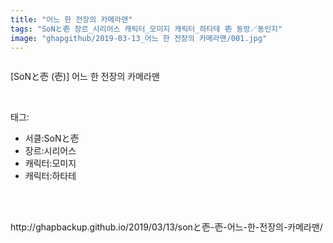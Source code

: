```yaml
---
title: "어느 한 전장의 카메라맨"
tags: "SoNと壱 장르_시리어스 캐릭터_모미지 캐릭터_하타테 壱 동방／동인지"
image: "ghapgithub/2019-03-13_어느 한 전장의 카메라맨/001.jpg"
---
```

<div class="article">
<div class="article-entry" itemprop="articleBody">
<p><img alt="" src="{{ site.nasurl }}/ghapgithub/2019-03-13_어느 한 전장의 카메라맨/001.jpg"/><br/><img alt="" src="{{ site.nasurl }}/ghapgithub/2019-03-13_어느 한 전장의 카메라맨/002.jpg"/><br/><img alt="" src="{{ site.nasurl }}/ghapgithub/2019-03-13_어느 한 전장의 카메라맨/003.jpg"/><br/><img alt="" src="{{ site.nasurl }}/ghapgithub/2019-03-13_어느 한 전장의 카메라맨/004.jpg"/><br/><img alt="" src="{{ site.nasurl }}/ghapgithub/2019-03-13_어느 한 전장의 카메라맨/005.jpg"/><br/><img alt="" src="{{ site.nasurl }}/ghapgithub/2019-03-13_어느 한 전장의 카메라맨/006.jpg"/><br/><img alt="" src="{{ site.nasurl }}/ghapgithub/2019-03-13_어느 한 전장의 카메라맨/007.jpg"/><br/><img alt="" src="{{ site.nasurl }}/ghapgithub/2019-03-13_어느 한 전장의 카메라맨/008.jpg"/><br/><img alt="" src="{{ site.nasurl }}/ghapgithub/2019-03-13_어느 한 전장의 카메라맨/009.jpg"/><br/><img alt="" src="{{ site.nasurl }}/ghapgithub/2019-03-13_어느 한 전장의 카메라맨/010.jpg"/><br/><img alt="" src="{{ site.nasurl }}/ghapgithub/2019-03-13_어느 한 전장의 카메라맨/011.jpg"/><br/><img alt="" src="{{ site.nasurl }}/ghapgithub/2019-03-13_어느 한 전장의 카메라맨/012.jpg"/><br/><img alt="" src="{{ site.nasurl }}/ghapgithub/2019-03-13_어느 한 전장의 카메라맨/013.jpg"/><br/><img alt="" src="{{ site.nasurl }}/ghapgithub/2019-03-13_어느 한 전장의 카메라맨/014.jpg"/><br/><img alt="" src="{{ site.nasurl }}/ghapgithub/2019-03-13_어느 한 전장의 카메라맨/015.jpg"/><br/><img alt="" src="{{ site.nasurl }}/ghapgithub/2019-03-13_어느 한 전장의 카메라맨/016.jpg"/><br/><img alt="" src="{{ site.nasurl }}/ghapgithub/2019-03-13_어느 한 전장의 카메라맨/017.jpg"/><br/><img alt="" src="{{ site.nasurl }}/ghapgithub/2019-03-13_어느 한 전장의 카메라맨/018.jpg"/><br/><img alt="" src="{{ site.nasurl }}/ghapgithub/2019-03-13_어느 한 전장의 카메라맨/019.jpg"/></p>
<p>[SoNと壱 (壱)] 어느 한 전장의 카메라맨</p>
</div></div><br/>
<div class="tagTrail">
<p>태그: </p>
<ul>
<li>서클:SoNと壱</li>
<li>장르:시리어스</li>
<li>캐릭터:모미지</li>
<li>캐릭터:하타테</li>
</ul>
</div><br/>

<br/>
<p id="refer">http://ghapbackup.github.io/2019/03/13/sonと壱-壱-어느-한-전장의-카메라맨/</p>
<br/>
